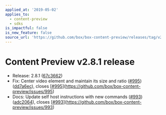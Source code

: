 ```yaml
---
applied_at: '2019-05-02'
applies_to:
  - content-preview
  - sdks
is_impactful: false
is_new_feature: false
source_url: 'https://github.com/box/box-content-preview/releases/tag/v2.8.1'
---
```


# Content Preview v2.8.1 release


* Release: 2.8.1 ([67c3662](https://github.com/box/box-content-preview/commit[67c3662](https://github.com/box/box-content-preview/commit/67c3662)))
* Fix: Center video element and maintain its size and ratio ([#995](https://github.com/box/box-content-preview/pull/995)) ([dd7a6ec](https://github.com/box/box-content-preview/commit[dd7a6ec](https://github.com/box/box-content-preview/commit/dd7a6ec))), closes [[#995](https://github.com/box/box-content-preview/pull/995)](https://github.com/box/box-content-preview/issues/995)
* Docs: Update self host instructions with new commands ([#993](https://github.com/box/box-content-preview/pull/993)) ([adc2064](https://github.com/box/box-content-preview/commit[adc2064](https://github.com/box/box-content-preview/commit/adc2064))), closes [[#993](https://github.com/box/box-content-preview/pull/993)](https://github.com/box/box-content-preview/issues/993)



